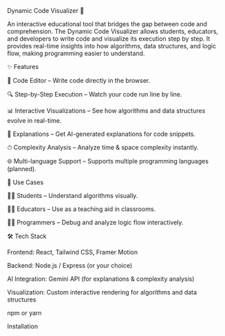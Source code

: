 Dynamic Code Visualizer 🚀

An interactive educational tool that bridges the gap between code and comprehension. The Dynamic Code Visualizer allows students, educators, and developers to write code and visualize its execution step by step. It provides real-time insights into how algorithms, data structures, and logic flow, making programming easier to understand.

✨ Features

📝 Code Editor – Write code directly in the browser.

🔍 Step-by-Step Execution – Watch your code run line by line.

📊 Interactive Visualizations – See how algorithms and data structures evolve in real-time.

📖 Explanations – Get AI-generated explanations for code snippets.

⏱ Complexity Analysis – Analyze time & space complexity instantly.

🌐 Multi-language Support – Supports multiple programming languages (planned).

🎯 Use Cases

👨‍🎓 Students – Understand algorithms visually.

👩‍🏫 Educators – Use as a teaching aid in classrooms.

👨‍💻 Programmers – Debug and analyze logic flow interactively.

🛠 Tech Stack

Frontend: React, Tailwind CSS, Framer Motion

Backend: Node.js / Express (or your choice)

AI Integration: Gemini API (for explanations & complexity analysis)

Visualization: Custom interactive rendering for algorithms and data structures

npm or yarn

Installation

